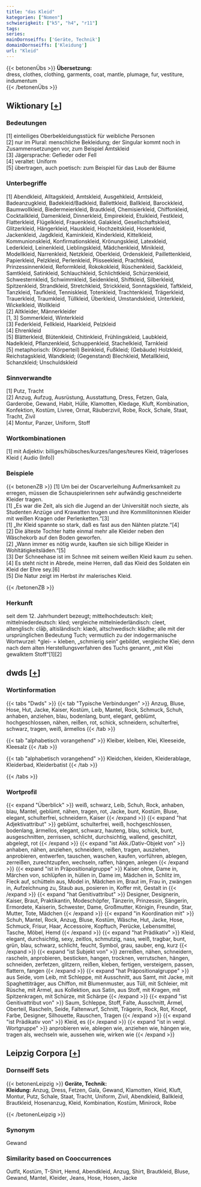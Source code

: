 ```yaml
---
title: "das Kleid"
kategorien: ["Nomen"]
schwierigkeit: ["k5", "h4", "r11"]
tags:
series:
mainDornseiffs: ['Geräte, Technik']
domainDornseiffs: ['Kleidung']
url: "Kleid"
---
```


{{< betonenÜbs >}}
**Übersetzung:**  
dress, clothes, clothing, garments, coat, mantle, plumage, fur, vestiture, indumentum  
{{< /betonenÜbs >}}

## Wiktionary [[+](https://de.wiktionary.org/wiki/Kleid)]

### Bedeutungen
[1] einteiliges Oberbekleidungsstück für weibliche Personen  
[2] nur im Plural: menschliche Bekleidung; der Singular kommt noch in Zusammensetzungen vor, zum Beispiel Amtskleid  
[3] Jägersprache: Gefieder oder Fell  
[4] veraltet: Uniform  
[5] übertragen, auch poetisch: zum Beispiel für das Laub der Bäume  

### Unterbegriffe
[1] Abendkleid, Alltagskleid, Amtskleid, Ausgehkleid, Amtskleid, Badeanzugkleid, Badekleid/Badkleid, Ballettkleid, Ballkleid, Barockkleid, Baumwollkleid, Biedermeierkleid, Brautkleid, Chemisierkleid, Chiffonkleid, Cocktailkleid, Damenkleid, Dinnerkleid, Empirekleid, Etuikleid, Festkleid, Flatterkleid, Flügelkleid, Frauenkleid, Galakleid, Gesellschaftskleid, Glitzerkleid, Hängerkleid, Hauskleid, Hochzeitskleid, Hosenkleid, Jackenkleid, Jagdkleid, Kaminkleid, Kinderkleid, Kittelkleid, Kommunionskleid, Konfirmationskleid, Krönungskleid, Latexkleid, Lederkleid, Leinenkleid, Lieblingskleid, Mädchenkleid, Minikleid, Modellkleid, Narrenkleid, Netzkleid, Oberkleid, Ordenskleid, Paillettenkleid, Papierkleid, Pelzkleid, Perlenkleid, Plisseekleid, Prachtkleid, Prinzessinnenkleid, Reformkleid, Rokokokleid, Rüschenkleid, Sackkleid, Samtkleid, Satinkleid, Schlauchkleid, Schlichtkleid, Schürzenkleid, Schwesternkleid, Schwimmkleid, Seidenkleid, Shiftkleid, Silberkleid, Spitzenkleid, Strandkleid, Stretchkleid, Strickkleid, Sonntagskleid, Taftkleid, Tanzkleid, Taufkleid, Tenniskleid, Totenkleid, Trachtenkleid, Trägerkleid, Trauerkleid, Traumkleid, Tüllkleid, Überkleid, Umstandskleid, Unterkleid, Wickelkleid, Wollkleid  
[2] Altkleider, Männerkleider  
[1, 3]  Sommerkleid, Winterkleid  
[3] Federkleid, Fellkleid, Haarkleid, Pelzkleid  
[4] Ehrenkleid  
[5] Blätterkleid, Blütenkleid, Chitinkleid, Frühlingskleid, Laubkleid, Nadelkleid, Pflanzenkleid, Schuppenkleid, Stachelkleid, Tarnkleid  
[5] metaphorisch: (Körperteil) Beinkleid, Fußkleid; (Gebäude) Holzkleid, Reichstagskleid, Wandkleid; (Gegenstand) Blechkleid, Metallkleid, Schanzkleid; Unschuldskleid  

### Sinnverwandte
[1] Putz, Tracht  
[2] Anzug, Aufzug, Ausrüstung, Ausstattung, Dress, Fetzen, Gala, Garderobe, Gewand, Habit, Hülle, Klamotten, Kledage, Kluft, Kombination, Konfektion, Kostüm, Livree, Ornat, Räuberzivil, Robe, Rock, Schale, Staat, Tracht, Zivil  
[4] Montur, Panzer, Uniform, Stoff  

### Wortkombinationen
[1] mit Adjektiv: billiges/hübsches/kurzes/langes/teures Kleid, trägerloses Kleid ( Audio (Info))  

### Beispiele
{{< betonenZB >}}
[1] Um bei der Oscarverleihung Aufmerksamkeit zu erregen, müssen die Schauspielerinnen sehr aufwändig geschneiderte Kleider tragen.  
[1] „Es war die Zeit, als sich die Jugend an der Universität noch siezte, als Studenten Anzüge und Krawatten trugen und ihre Kommilitoninnen Kleider mit weißen Kragen oder Perlenketten.“[3]  
[1] „Ihr Kleid spannte so stark, daß es fast aus den Nähten platzte.“[4]  
[2] Die älteste Tochter hatte einmal mehr alle Kleider neben den Wäschekorb auf den Boden geworfen.  
[2] „Wann immer es nötig wurde, kauften sie sich billige Kleider in Wohltätigkeitsläden.“[5]  
[3] Der Schneehase ist im Schnee mit seinem weißen Kleid kaum zu sehen.  
[4] Es steht nicht in Abrede, meine Herren, daß das Kleid des Soldaten ein Kleid der Ehre sey.[6]  
[5] Die Natur zeigt im Herbst ihr malerisches Kleid.  

{{< /betonenZB >}}
### Herkunft
seit dem 12. Jahrhundert bezeugt; mittelhochdeutsch: kleit; mittelniederdeutsch: kled; vergleiche mittelniederländisch: cleet, altenglisch: clāþ, altisländisch: klæði, altschwedisch: klädhe; alle mit der ursprünglichen Bedeutung Tuch; vermutlich zu der indogermanische Wortwurzel: *glei- = kleben, „schmierig sein“ gebildet, vergleiche Klei; denn nach dem alten Herstellungsverfahren des Tuchs genannt, „mit Klei gewalktem Stoff“[1][2]  



## dwds [[+](https://www.dwds.de/wb/Kleid)]

### Wortinformation
{{< tabs "Dwds" >}}
{{< tab "Typische Verbindungen" >}}
Anzug, Bluse, Hose, Hut, Jacke, Kaiser, Kostüm, Leib, Mantel, Rock, Schmuck, Schuh, anhaben, anziehen, blau, bodenlang, bunt, elegant, geblümt, hochgeschlossen, nähen, reißen, rot, schick, schneidern, schulterfrei, schwarz, tragen, weiß, ärmellos
{{< /tab >}}

{{< tab "alphabetisch vorangehend" >}}
Kleiber, kleiben, Klei, Kleeseide, Kleesalz
{{< /tab >}}

{{< tab "alphabetisch vorangehend" >}}
Kleidchen, kleiden, Kleiderablage, Kleiderbad, Kleiderbatist
{{< /tab >}}

{{< /tabs >}}

### Wortprofil
{{< expand "Überblick" >}} weiß, schwarz, Leib, Schuh, Rock, anhaben, blau, Mantel, geblümt, nähen, tragen, rot, Jacke, bunt, Kostüm, Bluse, elegant, schulterfrei, schneidern, Kaiser {{< /expand >}}
{{< expand "hat Adjektivattribut" >}} geblümt, schulterfrei, weiß, hochgeschlossen, bodenlang, ärmellos, elegant, schwarz, hauteng, blau, schick, bunt, ausgeschnitten, zerrissen, schlicht, durchsichtig, wallend, geschlitzt, abgelegt, rot {{< /expand >}}
{{< expand "ist Akk./Dativ-Objekt von" >}} anhaben, nähen, anziehen, schneidern, reißen, tragen, ausziehen, anprobieren, entwerfen, tauschen, waschen, kaufen, vorführen, ablegen, zerreißen, zurechtzupfen, wechseln, raffen, hängen, anlegen {{< /expand >}}
{{< expand "ist in Präpositionalgruppe" >}} Kaiser ohne, Dame in, Märchen von, schlüpfen in, hüllen in, Dame im, Mädchen in, Schlitz im, Fleck auf, schütteln aus, Model in, Mädchen im, Braut im, Frau in, zwängen in, Aufzeichnung zu, Staub aus, posieren in, Koffer mit, Gestalt in {{< /expand >}}
{{< expand "hat Genitivattribut" >}} Designer, Designerin, Kaiser, Braut, Praktikantin, Modeschöpfer, Tänzerin, Prinzessin, Sängerin, Ermordete, Kaiserin, Schwester, Dame, Großmutter, Königin, Freundin, Star, Mutter, Tote, Mädchen {{< /expand >}}
{{< expand "in Koordination mit" >}} Schuh, Mantel, Rock, Anzug, Bluse, Kostüm, Wäsche, Hut, Jacke, Hose, Schmuck, Frisur, Haar, Accessoire, Kopftuch, Perücke, Lebensmittel, Tasche, Möbel, Hemd {{< /expand >}}
{{< expand "hat Prädikativ" >}} Kleid, elegant, durchsichtig, sexy, zeitlos, schmutzig, nass, weiß, tragbar, bunt, grün, blau, schwarz, schlicht, feucht, Symbol, grau, sauber, eng, kurz {{< /expand >}}
{{< expand "ist Subjekt von" >}} zerreißen, nähen, schneidern, rascheln, anprobieren, besticken, hangen, trocknen, verrutschen, hängen, schneiden, zerfetzen, glitzern, reißen, kleben, fertigen, versteigern, passen, flattern, fangen {{< /expand >}}
{{< expand "hat Präpositionalgruppe" >}} aus Seide, vom Leib, mit Schleppe, mit Ausschnitt, aus Samt, mit Jacke, mit Spaghettiträger, aus Chiffon, mit Blumenmuster, aus Tüll, mit Schleier, mit Rüsche, mit Ärmel, aus Kollektion, aus Satin, aus Stoff, mit Kragen, mit Spitzenkragen, mit Schürze, mit Schärpe {{< /expand >}}
{{< expand "ist Genitivattribut von" >}} Saum, Schleppe, Stoff, Falte, Ausschnitt, Ärmel, Oberteil, Rascheln, Seide, Faltenwurf, Schnitt, Trägerin, Rock, Rot, Knopf, Farbe, Designer, Silhouette, Rauschen, Tragen {{< /expand >}}
{{< expand "ist Prädikativ von" >}} Kleid, es {{< /expand >}}
{{< expand "ist in vergl. Wortgruppe" >}} anprobieren wie, ablegen wie, anziehen wie, hängen wie, tragen als, wechseln wie, aussehen wie, wirken wie {{< /expand >}}

## Leipzig Corpora [[+](https://corpora.uni-leipzig.de/en/res?word=Kleid&corpusId=deu_newscrawl-public_2018)]

### Dornseiff Sets
{{< betonenLeipzig >}}
**Geräte, Technik:**  
**Kleidung:** Anzug, Dress, Fetzen, Gala, Gewand, Klamotten, Kleid, Kluft, Montur, Putz, Schale, Staat, Tracht, Uniform, Zivil, Abendkleid, Ballkleid, Brautkleid, Hosenanzug, Kleid, Kombination, Kostüm, Minirock, Robe  

{{< /betonenLeipzig >}}

### Synonym
Gewand


### Similarity based on Cooccurrences
Outfit, Kostüm, T-Shirt, Hemd, Abendkleid, Anzug, Shirt, Brautkleid, Bluse, Gewand, Mantel, Kleider, Jeans, Hose, Hosen, Jacke

